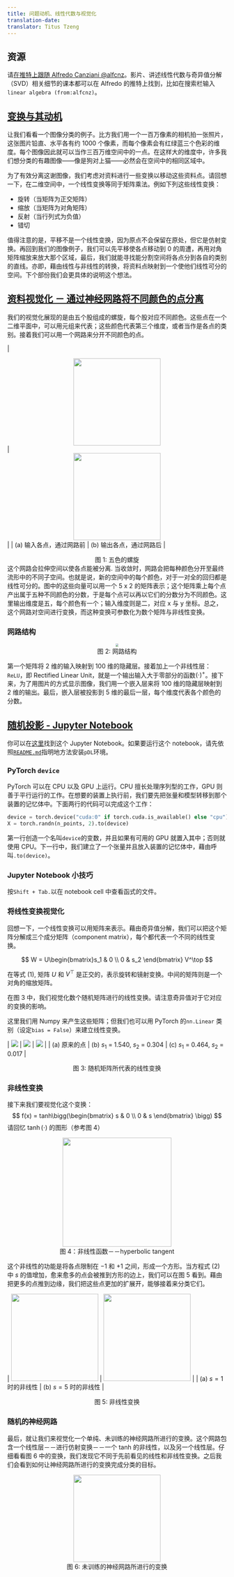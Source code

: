 ```yaml
---
title: 问题动机、线性代数与视觉化
translation-date:
translator: Titus Tzeng
---
```



## 资源

请[在推特上跟随 Alfredo Canziani @alfcnz](https://twitter.com/alfcnz)。影片、讲述线性代数与奇异值分解（SVD）相关细节的课本都可以在 Alfredo 的推特上找到，比如在搜索栏输入`linear algebra (from:alfcnz)`。


## [变换与其动机](https://www.youtube.com/watch?v=5_qrxVq1kvc&t=233s)
让我们看看一个图像分类的例子。比方我们用一个一百万像素的相机拍一张照片，这张图片铅直、水平各有约 1000 个像素，而每个像素会有红绿蓝三个色彩的维度。每个图像因此就可以当作三百万维空间中的一点。在这样大的维度中，许多我们想分类的有趣图像——像是狗对上猫——必然会在空间中的相同区域中。

为了有效分离这谢图像，我们考虑对资料进行一些变换以移动这些资料点。请回想一下，在二维空间中，一个线性变换等同于矩阵乘法。例如下列这些线性变换：

-   旋转（当矩阵为正交矩阵）
-   缩放（当矩阵为对角矩阵）
-   反射（当行列式为负值）
-   错切

值得注意的是，平移不是一个线性变换，因为原点不会保留在原处，但它是仿射变换。再回到我们的图像例子，我们可以先平移使各点移动到 0 的周遭，再用对角矩阵缩放来放大那个区域，最后，我们就能寻找能分割空间将各点分到各自的类别的直线。亦即，藉由线性与非线性的转换，将资料点映射到一个使他们线性可分的空间。下个部份我们会更具体的说明这个想法。


## [资料视觉化 － 通过神经网路将不同颜色的点分离](https://www.youtube.com/watch?v=5_qrxVq1kvc&t=798s)

我们的视觉化展现的是由五个股组成的螺旋，每个股对应不同颜色。这些点在一个二维平面中，可以用元组来代表；这些颜色代表第三个维度，或者当作是各点的类别。接着我们可以用一个网路来分开不同颜色的点。

| <center><img src="Spiral1.png" width="200px"/></center> | <center><img src="Spiral2.png" width="200px"/></center> |
|                 (a) 输入各点，通过网路前                  |                 (b) 输出各点，通过网路后                  |

<center> 图 1: 五色的螺旋 </center>
这个网路会拉伸空间以使各点能被分离. 当收敛时，网路会把每种颜色分开至最终流形中的不同子空间。也就是说，新的空间中的每个颜色，对于一对全的回归都是线性可分的。<!--The vectors in the diagram can be represented by a five by two matrix;-->图中的这些向量可以用一个 5 x 2 的矩阵表示<!---->；这个矩阵乘上每个点产出属于五种不同颜色的分数，于是每个点可以再以它们的分数分为不同颜色。这里输出维度是五，每个颜色有一个；输入维度则是二，对应 x 与 y 坐标。总之，这个网路对空间进行变换，而这种变换可参数化为数个矩阵与非线性变换。


### 网路结构

<center>
<img src="Network.png" style="zoom: 40%; background-color:#DCDCDC;" /><br>
图 2: 网路结构
</center>

第一个矩阵将 2 维的输入映射到 100 维的隐藏层。接着加上一个非线性层：`ReLU`，即 Rectified Linear Unit，就是一个输出输入大于零部分的函数$(\cdot)^+$。接下来，为了用图片的方式显示图像，我们用一个嵌入层来将 100 维的隐藏层映射到 2 维的输出。最后，嵌入层被投影到 5 维的最后一层，每个维度代表各个颜色的分数。


## [随机投影 - Jupyter Notebook](https://www.youtube.com/watch?v=5_qrxVq1kvc&t=1693s)

你可以在[这里](https://github.com/Atcold/pytorch-Deep-Learning/blob/master/02-space_stretching.ipynb)找到这个 Jupyter Notebook。如果要运行这个 notebook，请先依照[`README.md`](https://github.com/Atcold/pytorch-Deep-Learning-ZH/blob/master/README.md)指明地方法安装`pDL`环境。


### PyTorch `device`

PyTorch 可以在 CPU 以及 GPU 上运行。CPU 擅长处理序列型的工作，GPU 则善于平行运行的工作。在想要的装置上执行前，我们要先把张量和模型转移到那个装置的记忆体中。下面两行的代码可以完成这个工作：

```python
device = torch.device("cuda:0" if torch.cuda.is_available() else "cpu")
X = torch.randn(n_points, 2).to(device)
```

第一行创造一个名叫`device`的变数，并且如果有可用的 GPU 就置入其中；否则就使用 CPU。下一行中，我们建立了一个张量并且放入装置的记忆体中，藉由呼叫`.to(device)`。


### Jupyter Notebook 小技巧

按`Shift + Tab.`以在 notebook cell 中查看函式的文件。


### 将线性变换视觉化

回想一下，一个线性变换可以用矩阵来表示。藉由奇异值分解，我们可以把这个矩阵分解成三个成分矩阵（component matrix），每个都代表一个不同的线性变换。

$$
W = U\begin{bmatrix}s_1 & 0 \\ 0 & s_2 \end{bmatrix} V^\top
$$

在等式 (1), 矩阵 $U$ 和 $V^\top$ 是正交的，表示旋转和镜射变换。中间的矩阵则是一个对角的缩放矩阵。

在图 3 中，我们视觉化数个随机矩阵进行的线性变换。请注意奇异值对于它对应的变换的影响。

这里我们用 Numpy 来产生这些矩阵；但我们也可以用 PyTorch 的`nn.Linear` 类别（设定`bias = False`）来建立线性变换。

| ![](initial_scatter_lab1.png) | ![](matrix_multiplication_lab1.png) | ![](matrix_multiplication_lab1_2.png) |
|         (a) 原来的点           |   (b) $s_1$ = 1.540, $s_2$ = 0.304  |   (c) $s_1$ = 0.464, $s_2$ = 0.017    |

<center> 图 3:  随机矩阵所代表的线性变换 </center>


### 非线性变换

接下来我们要视觉化这个变换：
$$
    f(x) = tanh\bigg(\begin{bmatrix} s & 0 \\ 0 & s \end{bmatrix} \bigg)
$$
请回忆 $\tanh(\cdot)$ 的图形（参考图 4）

<center>
<img src="tanh_lab1.png" width="250px" /><br>
图 4：非线性函数－－hyperbolic tangent
</center>

这个非线性的功能是将各点限制在 $-1$ 和 $+1$ 之间，形成一个方形。当方程式 (2) 中 $s$ 的值增加，愈来愈多的点会被推到方形的边上，我们可以在图 5 看到。藉由把更多的点推到边缘，我们把这些点更加的扩展开，能够接着来分类它们。

| <img src="matrix_multiplication_with_nonlinearity_s=1_lab1.png" width="200px" /> | <img src="matrix_multiplication_with_nonlinearity_s=5_lab1.png" width="200px" /> |
|                 (a) $s=1$ 时的非线性                 |                 (b) $s=5$ 时的非线性                  |

<center> 图 5:   非线性变换 </center>


### 随机的神经网路

最后，就让我们来视觉化一个单纯、未训练的神经网路所进行的变换。这个网路包含一个线性层－－进行仿射变换－－一个 tanh 的非线性，以及另一个线性层。仔细看看图 6 中的变换，我们发现它不同于先前看见的线性和非线性变换。之后我们会看到如何让神经网路所进行的变换完成分类的目标。

<center>
<img src="untrained_nn_transformation_lab1.png" width="200px" /><br>
图 6:  未训练的神经网路所进行的变换
</center>
